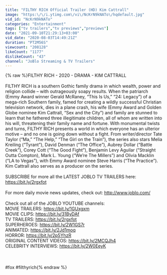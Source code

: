 ```yaml
---
title: "FILTHY RICH Official Trailer (HD) Kim Cattrall"
image: "https:\/\/i.ytimg.com\/vi\/NcKrN9kNATo\/hqdefault.jpg"
vid_id: "NcKrN9kNATo"
categories: "Entertainment"
tags: ["tv trailers","tv previews","previews"]
date: "2021-09-10T21:29:13+03:00"
vid_date: "2020-08-03T14:49:21Z"
duration: "PT2M56S"
viewcount: "208128"
likeCount: "1177"
dislikeCount: "43"
channel: "JoBlo Streaming & TV Trailers"
---
```

{% raw %}FILTHY RICH - 2020 - DRAMA - KIM CATTRALL<br /><br />FILTHY RICH is a southern Gothic family drama in which wealth, power and religion collide – with outrageously soapy results. When the patriarch (Emmy Award winner Gerald McRaney, “This Is Us,” “24: Legacy”) of a mega-rich Southern family, famed for creating a wildly successful Christian television network, dies in a plane crash, his wife (Emmy Award and Golden Globe nominee Kim Cattrall, “Sex and the City”) and family are stunned to learn that he fathered three illegitimate children, all of whom are written into his will, threatening their family name and fortune. With monumental twists and turns, FILTHY RICH presents a world in which everyone has an ulterior motive – and no one is going down without a fight. From writer/director Tate Taylor (“Ma,” “The Help,” “The Girl on the Train”), the series also stars Melia Kreiling (“Tyrant”), David Denman (“The Office”), Aubrey Dollar (“Battle Creek”), Corey Cott (“The Good Fight”), Benjamin Levy Aguilar (“Straight Outta Compton), Mark L. Young (“We’re The Millers”) and Olivia Macklin (“LA to Vegas”), with Emmy Award nominee Steve Harris (“The Practice”). Kim Cattrall also serves as a producer on the series.<br /><br />SUBSCRIBE for more all the LATEST JOBLO TV TRAILERS here: <a rel="nofollow" target="blank" href="https://bit.ly/2rgxfot">https://bit.ly/2rgxfot</a><br /><br />For more daily movie news updates, check out: <a rel="nofollow" target="blank" href="http://www.joblo.com/">http://www.joblo.com/</a><br /><br />Check out all of the JOBLO YOUTUBE channels:<br />MOVIE TRAILERS: <a rel="nofollow" target="blank" href="https://bit.ly/1GUxgxm">https://bit.ly/1GUxgxm</a><br />MOVIE CLIPS: <a rel="nofollow" target="blank" href="https://bit.ly/31ByDAf">https://bit.ly/31ByDAf</a><br />TV TRAILERS: <a rel="nofollow" target="blank" href="https://bit.ly/2rgxfot">https://bit.ly/2rgxfot</a><br />SUPERHEROES: <a rel="nofollow" target="blank" href="https://bit.ly/2W1GS7r">https://bit.ly/2W1GS7r</a><br />ANIMATED: <a rel="nofollow" target="blank" href="https://bit.ly/2Jd1moq">https://bit.ly/2Jd1moq</a><br />HORROR: <a rel="nofollow" target="blank" href="https://bit.ly/2p5YhzR">https://bit.ly/2p5YhzR</a><br />ORIGINAL CONTENT VIDEOS: <a rel="nofollow" target="blank" href="https://bit.ly/2MCQJh4">https://bit.ly/2MCQJh4</a><br />CELEBRITY INTERVIEWS: <a rel="nofollow" target="blank" href="https://bit.ly/2W0EeyK">https://bit.ly/2W0EeyK</a><br /><br /><br /><br />#fox #filthyrich{% endraw %}
